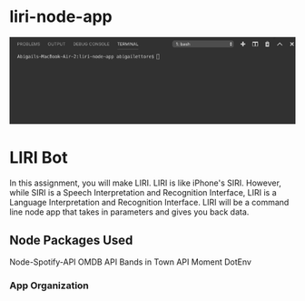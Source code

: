 # liri-node-app

![Liri.js Demo](demo.gif)

<h1> LIRI Bot </h1>

In this assignment, you will make LIRI. LIRI is like iPhone's SIRI. However, while SIRI is a Speech Interpretation and Recognition Interface, LIRI is a Language Interpretation and Recognition Interface. LIRI will be a command line node app that takes in parameters and gives you back data.

<h2>Node Packages Used</h2>

Node-Spotify-API
OMDB API
Bands in Town API
Moment
DotEnv

<h3>App Organization</h3>


